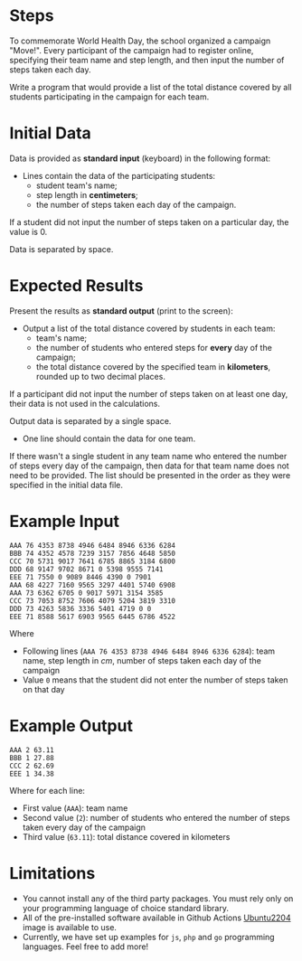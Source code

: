 Steps
=====

To commemorate World Health Day, the school organized a campaign "Move!".
Every participant of the campaign had to register online,
specifying their team name and step length, and then input the number of steps taken each day.

Write a program that would provide a list of the total distance
covered by all students participating in the campaign for each team.

# Initial Data

Data is provided as **standard input** (keyboard) in the following format:

 * Lines contain the data of the participating students:
    * student team's name;
    * step length in **centimeters**;
    * the number of steps taken each day of the campaign.

If a student did not input the number of steps taken on a particular day, the value is 0.

Data is separated by space.

# Expected Results

Present the results as **standard output** (print to the screen):

* Output a list of the total distance covered by students in each team:
   * team's name;
   * the number of students who entered steps for **every** day of the campaign;
   * the total distance covered by the specified team in **kilometers**, rounded up to two decimal places.

If a participant did not input the number of steps taken on at least one day, their data is not used in the calculations.

Output data is separated by a single space.

* One line should contain the data for one team.

If there wasn't a single student in any team name who entered the number of steps every day of the campaign,
then data for that team name does not need to be provided.
The list should be presented in the order as they were specified in the initial data file.

# Example Input

```
AAA 76 4353 8738 4946 6484 8946 6336 6284
BBB 74 4352 4578 7239 3157 7856 4648 5850
CCC 70 5731 9017 7641 6785 8865 3184 6800
DDD 68 9147 9702 8671 0 5398 9555 7141
EEE 71 7550 0 9089 8446 4390 0 7901
AAA 68 4227 7160 9565 3297 4401 5740 6908
AAA 73 6362 6705 0 9017 5971 3154 3585
CCC 73 7053 8752 7606 4079 5204 3819 3310
DDD 73 4263 5836 3336 5401 4719 0 0
EEE 71 8588 5617 6903 9565 6445 6786 4522
```

Where
 * Following lines (`AAA 76 4353 8738 4946 6484 8946 6336 6284`): team name, step length in _cm_, number of steps taken each day of the campaign
 * Value `0` means that the student did not enter the number of steps taken on that day

# Example Output

```
AAA 2 63.11
BBB 1 27.88
CCC 2 62.69
EEE 1 34.38
```

Where for each line:
 * First value (`AAA`): team name
 * Second value (`2`): number of students who entered the number of steps taken every day of the campaign
 * Third value (`63.11`): total distance covered in kilometers

# Limitations

- You cannot install any of the third party packages. You must rely only on your programming language of
choice standard library.
- All of the pre-installed software available in Github Actions [Ubuntu2204](https://github.com/actions/runner-images/blob/main/images/linux/Ubuntu2204-Readme.md) image is
available to use.
- Currently, we have set up examples for `js`, `php` and `go` programming languages. Feel free to add more!
